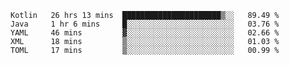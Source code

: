 <!--START_SECTION:waka-->
```text
Kotlin   26 hrs 13 mins  ██████████████████████▒░░   89.49 % 
Java     1 hr 6 mins     █░░░░░░░░░░░░░░░░░░░░░░░░   03.76 % 
YAML     46 mins         ▓░░░░░░░░░░░░░░░░░░░░░░░░   02.66 % 
XML      18 mins         ▒░░░░░░░░░░░░░░░░░░░░░░░░   01.03 % 
TOML     17 mins         ▒░░░░░░░░░░░░░░░░░░░░░░░░   00.99 % 
```
<!--END_SECTION:waka-->
